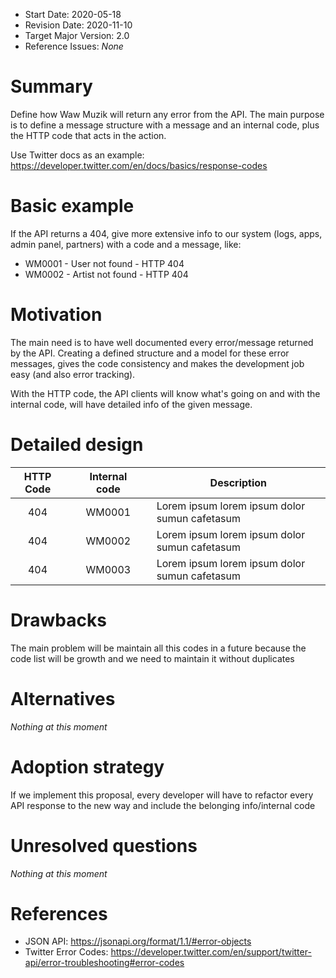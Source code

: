 - Start Date: 2020-05-18
- Revision Date: 2020-11-10
- Target Major Version: 2.0
- Reference Issues: *None*

# Summary

Define how Waw Muzik will return any error from the API. The main purpose is to define a message structure with a message and an internal code, plus the HTTP code that acts in the action.

Use Twitter docs as an example: https://developer.twitter.com/en/docs/basics/response-codes

# Basic example

If the API returns a 404, give more extensive info to our system (logs, apps, admin panel, partners) with a code and a message, like:

* WM0001 - User not found - HTTP 404
* WM0002 - Artist not found - HTTP 404


# Motivation

The main need is to have well documented every error/message returned by the API. Creating a defined structure and a model for these error messages, gives the code consistency and makes the development job easy (and also error tracking).

With the HTTP code, the API clients will know what's going on and with the internal code, will have detailed info of the given message.

# Detailed design

|HTTP Code|   |Internal code|   |Description|
|:---:|---|:---:|---|---|
|404|   |WM0001|   |Lorem ipsum lorem ipsum dolor sumun cafetasum|
|404|   |WM0002|   |Lorem ipsum lorem ipsum dolor sumun cafetasum|
|404|   |WM0003|   |Lorem ipsum lorem ipsum dolor sumun cafetasum|

# Drawbacks

The main problem will be maintain all this codes in a future because the code list will be growth and we need to maintain it without duplicates

# Alternatives

*Nothing at this moment*

# Adoption strategy

If we implement this proposal, every developer will have to refactor every API response to the new way and include the belonging info/internal code

# Unresolved questions

*Nothing at this moment*

# References

* JSON API: https://jsonapi.org/format/1.1/#error-objects
* Twitter Error Codes: https://developer.twitter.com/en/support/twitter-api/error-troubleshooting#error-codes
